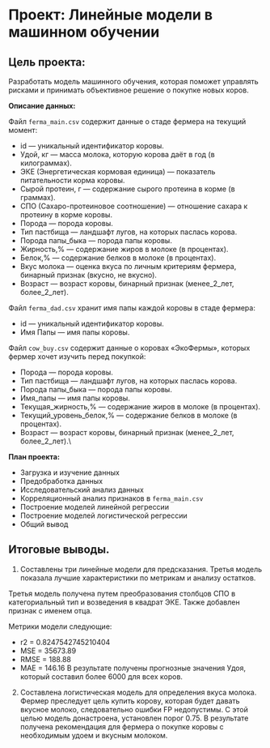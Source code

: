 # Проект: Линейные модели в машинном обучении

## Цель проекта:

Разработать модель машинного обучения, которая поможет управлять рисками и принимать объективное решение о покупке новых коров.

**Описание данных:**

Файл `ferma_main.csv` содержит данные о стаде фермера на текущий момент:

- id — уникальный идентификатор коровы.
- Удой, кг — масса молока, которую корова даёт в год (в килограммах).
- ЭКЕ (Энергетическая кормовая единица) — показатель питательности корма коровы.
- Сырой протеин, г — содержание сырого протеина в корме (в граммах).
- СПО (Сахаро-протеиновое соотношение) — отношение сахара к протеину в корме коровы.
- Порода — порода коровы.
- Тип пастбища — ландшафт лугов, на которых паслась корова.
- Порода папы_быка — порода папы коровы.
- Жирность,% — содержание жиров в молоке (в процентах).
- Белок,% — содержание белков в молоке (в процентах).
- Вкус молока — оценка вкуса по личным критериям фермера, бинарный признак (вкусно, не вкусно).
- Возраст — возраст коровы, бинарный признак (менее_2_лет, более_2_лет).


Файл `ferma_dad.csv` хранит имя папы каждой коровы в стаде фермера:

- id — уникальный идентификатор коровы.
- Имя Папы — имя папы коровы.

Файл `cow_buy.csv` содержит данные о коровах «ЭкоФермы», которых фермер хочет изучить перед покупкой:

- Порода — порода коровы.
- Тип пастбища — ландшафт лугов, на которых паслась корова.
- Порода папы_быка — порода папы коровы.
- Имя_папы — имя папы коровы.
- Текущая_жирность,% — содержание жиров в молоке (в процентах).
- Текущий_уровень_белок,% — содержание белков в молоке (в процентах).
- Возраст — возраст коровы, бинарный признак (менее_2_лет, более_2_лет).\

**План проекта:**

- Загрузка и изучение данных
- Предобработка данных
- Исследовательский анализ данных
- Корреляционный анализ признаков в `ferma_main.csv`
- Построение моделей линейной регрессии
- Построение моделей логистической регрессии
- Общий вывод

## Итоговые выводы.

1. Составлены три линейные модели для предсказания. Третья модель показала лучшие характеристики по метрикам и анализу остатков.

Третья модель получена путем преобразования столбцов СПО в категориальный тип и возведения в квадрат ЭКЕ. Также добавлен признак с именем отца.

Метрики модели следующие:
- r2 = 0.8247542745210404
- MSE = 35673.89
- RMSE = 188.88
- MAE = 146.16
В результате получены прогнозные значения Удоя, который составил более 6000 для всех коров.

2. Составлена логистическая модель для определения вкуса молока. 
Фермер преследует цель купить корову, которая будет давать вкусное молоко, следовательно ошибки FP недопустимы. 
С этой целью модель донастроена, установлен порог 0.75.
В результате получена рекомендация для фермера о покупке коровы с необходимым удоем и вкусным молоком.
